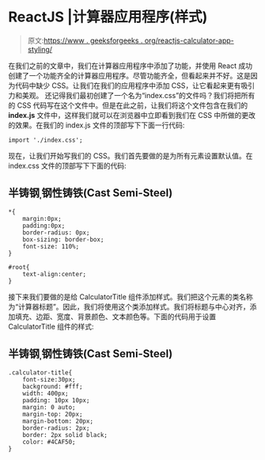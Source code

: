 # ReactJS |计算器应用程序(样式)

> 原文:[https://www . geeksforgeeks . org/reactjs-calculator-app-styling/](https://www.geeksforgeeks.org/reactjs-calculator-app-styling/)

在我们之前的文章中，我们在计算器应用程序中添加了功能，并使用 React 成功创建了一个功能齐全的计算器应用程序。尽管功能齐全，但看起来并不好。这是因为代码中缺少 CSS。让我们在我们的应用程序中添加 CSS，让它看起来更有吸引力和美观。
还记得我们最初创建了一个名为“index.css”的文件吗？我们将把所有的 CSS 代码写在这个文件中。但是在此之前，让我们将这个文件包含在我们的 **index.js** 文件中，这样我们就可以在浏览器中立即看到我们在 CSS 中所做的更改的效果。在我们的 index.js 文件的顶部写下下面一行代码:

```
import './index.css';
```

现在，让我们开始写我们的 CSS。我们首先要做的是为所有元素设置默认值。在 index.css 文件的顶部写下下面的代码:

## 半铸钢ˌ钢性铸铁(Cast Semi-Steel)

```
*{
    margin:0px;
    padding:0px;
    border-radius: 0px;
    box-sizing: border-box;
    font-size: 110%;
}

#root{
    text-align:center;
}
```

接下来我们要做的是给 CalculatorTitle 组件添加样式。我们把这个元素的类名称为“计算器标题”。因此，我们将使用这个类添加样式。我们将标题与中心对齐，添加填充、边距、宽度、背景颜色、文本颜色等。下面的代码用于设置 CalculatorTitle 组件的样式:

## 半铸钢ˌ钢性铸铁(Cast Semi-Steel)

```
.calculator-title{
    font-size:30px;
    background: #fff;
    width: 400px;
    padding: 10px 10px;
    margin: 0 auto;
    margin-top: 20px;
    margin-bottom: 20px;
    border-radius: 2px;
    border: 2px solid black;
    color: #4CAF50;
}
```